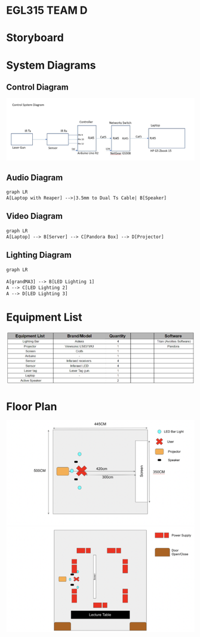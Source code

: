 # EGL315 TEAM D
# Storyboard


# System Diagrams
 ## Control Diagram
![Alt text](images/Control%20System.jpg)

## Audio Diagram
```mermaid
graph LR
A[Laptop with Reaper] -->|3.5mm to Dual Ts Cable| B[Speaker]
```

## Video Diagram
```mermaid
graph LR
A[Laptop] --> B[Server] --> C[Pandora Box] --> D[Projector]
```

## Lighting Diagram
```mermaid
graph LR

A[grandMA3] --> B[LED Lighting 1]
A --> C[LED Lighting 2]
A --> D[LED Lighting 3]
```
# Equipment List
![Alt text](images/BOM.jpg)

# Floor Plan
![Alt text](images/floor%20plan%201.png)
![Alt text](images/floor%20plan%202.png)